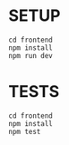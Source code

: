 # SETUP
```
cd frontend
npm install
npm run dev
```

# TESTS
```
cd frontend
npm install
npm test
```
